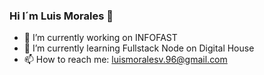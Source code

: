 ### Hi I´m Luis Morales 👋

<!--
**lmoralesv96/lmoralesv96** is a ✨ _special_ ✨ repository because its `README.md` (this file) appears on your GitHub profile.

Here are some ideas to get you started:
-->
- 🔭 I’m currently working on INFOFAST
- 🌱 I’m currently learning Fullstack Node on Digital House
- 📫 How to reach me: luismoralesv.96@gmail.com
<!-- 👯 I’m looking to collaborate on ...
- 🤔 I’m looking for help with ...
- 💬 Ask me about ...
- 📫 How to reach me: ...
- 😄 Pronouns: ...
- ⚡ Fun fact: ...
-->
